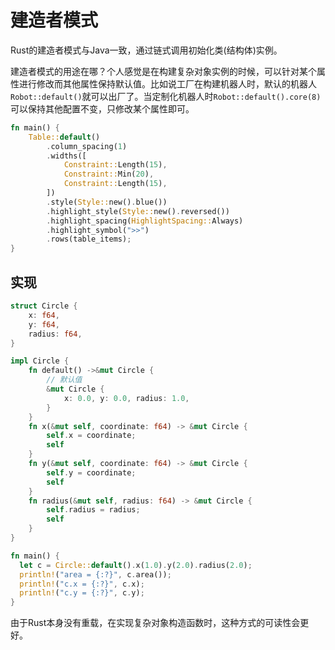 # 建造者模式
Rust的建造者模式与Java一致，通过链式调用初始化类(结构体)实例。

建造者模式的用途在哪？个人感觉是在构建复杂对象实例的时候，可以针对某个属性进行修改而其他属性保持默认值。比如说工厂在构建机器人时，默认的机器人`Robot::default()`就可以出厂了。当定制化机器人时`Robot::default().core(8)`可以保持其他配置不变，只修改某个属性即可。
```rust
fn main() {
    Table::default()
        .column_spacing(1)
        .widths([
            Constraint::Length(15),
            Constraint::Min(20),
            Constraint::Length(15),
        ])
        .style(Style::new().blue())
        .highlight_style(Style::new().reversed())
        .highlight_spacing(HighlightSpacing::Always)
        .highlight_symbol(">>")
        .rows(table_items);
}
```

## 实现
```rust
struct Circle {
    x: f64,
    y: f64,
    radius: f64,
}

impl Circle {
    fn default() ->&mut Circle {
        // 默认值
        &mut Circle {
            x: 0.0, y: 0.0, radius: 1.0,
        }
    }
    fn x(&mut self, coordinate: f64) -> &mut Circle {
        self.x = coordinate;
        self
    }
    fn y(&mut self, coordinate: f64) -> &mut Circle {
        self.y = coordinate;
        self
    }
    fn radius(&mut self, radius: f64) -> &mut Circle {
        self.radius = radius;
        self
    }
}

fn main() {
  let c = Circle::default().x(1.0).y(2.0).radius(2.0);
  println!("area = {:?}", c.area());
  println!("c.x = {:?}", c.x);
  println!("c.y = {:?}", c.y);
}
```
由于Rust本身没有重载，在实现复杂对象构造函数时，这种方式的可读性会更好。